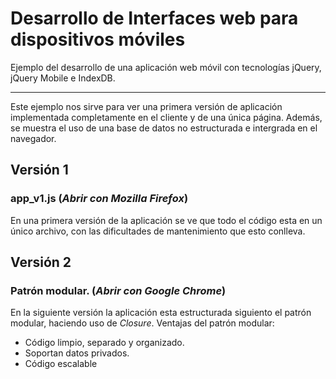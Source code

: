 Desarrollo de Interfaces web para dispositivos móviles
===

Ejemplo del desarrollo de una aplicación web móvil con tecnologías jQuery, jQuery Mobile e IndexDB.

----

Este ejemplo nos sirve para ver una primera versión de aplicación implementada completamente en el cliente y de una única página. Además, se muestra el uso de una base de datos no estructurada e intergrada en el navegador.
## Versión 1
### app_v1.js **(_Abrir con Mozilla Firefox_)**

En una primera versión de la aplicación se ve que todo el código esta en un único archivo, con las dificultades de mantenimiento que esto conlleva.



## Versión 2
### Patrón modular. **(_Abrir con Google Chrome_)** 

En la siguiente versión la aplicación esta estructurada siguiento el patrón modular, haciendo uso de _Closure_.
Ventajas del patrón modular:
- Código limpio, separado y organizado.
- Soportan datos privados.
- Código escalable
